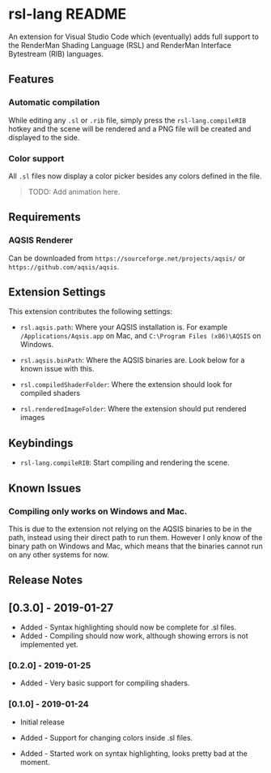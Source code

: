 # rsl-lang README

An extension for Visual Studio Code which (eventually) adds full support to the RenderMan Shading Language (RSL) and RenderMan Interface Bytestream (RIB) languages.

## Features

### Automatic compilation

While editing any `.sl` or `.rib` file, simply press the `rsl-lang.compileRIB` hotkey and the scene will be rendered and a PNG file will be created and displayed to the side.

### Color support

All `.sl` files now display a color picker besides any colors defined in the file.
> TODO: Add animation here.

## Requirements

### AQSIS Renderer
Can be downloaded from `https://sourceforge.net/projects/aqsis/` or `https://github.com/aqsis/aqsis`.

## Extension Settings

This extension contributes the following settings:

* `rsl.aqsis.path`: Where your AQSIS installation is. For example `/Applications/Aqsis.app` on Mac, and `C:\Program Files (x86)\AQSIS` on Windows.

* `rsl.aqsis.binPath`: Where the AQSIS binaries are. Look below for a known issue with this.

* `rsl.compiledShaderFolder`: Where the extension should look for compiled shaders

* `rsl.renderedImageFolder`: Where the extension should put rendered images

## Keybindings

* `rsl-lang.compileRIB`: Start compiling and rendering the scene.

## Known Issues

### Compiling only works on Windows and Mac.
This is due to the extension not relying on the AQSIS binaries to be in the path,
instead using their direct path to run them.
However I only know of the binary path on Windows and Mac,
which means that the binaries cannot run on any other systems for now.

## Release Notes

## [0.3.0] - 2019-01-27
- Added - Syntax highlighting should now be complete for .sl files.
- Added - Compiling should now work, although showing errors is not implemented yet.

### [0.2.0] - 2019-01-25
- Added - Very basic support for compiling shaders.

### [0.1.0] - 2019-01-24
- Initial release

- Added - Support for changing colors inside .sl files.
- Added - Started work on syntax highlighting, looks pretty bad at the moment.
